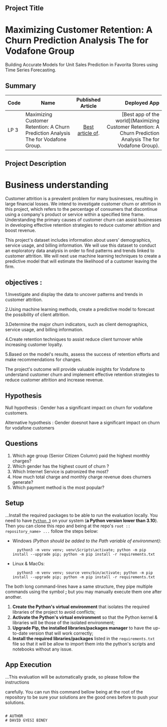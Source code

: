 ## Project Title
# Maximizing Customer Retention: A Churn Prediction Analysis The for Vodafone Group
Building Accurate Models for Unit Sales Prediction in Favorita Stores using Time Series Forecasting.

## Summary
| Code      | Name        | Published Article |  Deployed App |
|-----------|-------------|:-------------:|------:|
| LP 3 | Maximizing Customer Retention: A Churn Prediction Analysis The for Vodafone Group.  |  [Best article of](https://medium.com/@david.biney/a-churn-prediction-analysis-for-vodafone-group-bc096aa2131b).| [Best app of the world](Maximizing Customer Retention: A Churn Prediction Analysis The for Vodafone Group).|

## Project Description
# Business understanding
Customer attrition is a prevalent problem for many businesses, resulting in large financial losses. We intend to investigate customer churn or attrition in this project, which refers to the percentage of consumers that discontinue using a company's product or service within a specified time frame. Understanding the primary causes of customer churn can assist businesses in developing effective retention strategies to reduce customer attrition and boost revenue.

This project's dataset includes information about users' demographics, service usage, and billing information. We will use this dataset to conduct an exploratory data analysis in order to find patterns and trends linked to customer attrition. We will next use machine learning techniques to create a predictive model that will estimate the likelihood of a customer leaving the firm.

## objectives :

1.Investigate and display the data to uncover patterns and trends in customer attrition.

2.Using machine learning methods, create a predictive model to forecast the possibility of client attrition.

3.Determine the major churn indicators, such as client demographics, service usage, and billing information.

4.Create retention techniques to assist reduce client turnover while increasing customer loyalty.

5.Based on the model's results, assess the success of retention efforts and make recommendations for changes.

The project's outcome will provide valuable insights for Vodafone to understand customer churn and implement effective retention strategies to reduce customer attrition and increase revenue.

## Hypothesis
Null hypothesis :
Gender has a significant impact on churn for vodafone customers.

Alternative hypothesis :
Gender doesnot have a significant impact on churn for vodafone customers


## Questions
1. Which age group (Senior Citizen Column) paid the highest monthly charges?
2. Which gender has the highest count of churn ?
3. Which Internet Service is patronized the most?
4. How much total charge and monthly charge revenue does churners generate?
5. Which payment method is the most popular?

## Setup
...Install the required packages to be able to run the evaluation locally.
You need to have [`Python 3`](https://www.python.org/) on your system (**a Python version lower than 3.10**). Then you can clone this repo and being at the repo's `root :: repository_name> ...`  follow the steps below:

- Windows *(Python should be added to the Path variable of environment)*:
        
        python3 -m venv venv; venv\Scripts\activate; python -m pip install --upgrade pip; python -m pip install -r requirements.txt  

- Linux & MacOs:
        
        python3 -m venv venv; source venv/bin/activate; python -m pip install --upgrade pip; python -m pip install -r requirements.txt

The both long command-lines have a same structure, they pipe multiple commands using the symbol **;** but you may manually execute them one after another.

1. **Create the Python's virtual environment** that isolates the required libraries of the project to avoid conflicts;
2. **Activate the Python's virtual environment** so that the Python kernel & libraries will be those of the isolated environment;
3. **Upgrade Pip, the installed libraries/packages manager** to have the up-to-date version that will work correctly;
4. **Install the required libraries/packages** listed in the `requirements.txt` file so that it will be allow to import them into the python's scripts and notebooks without any issue.

## App Execution
...This evaluation will be automatically grade, so please follow the instructions 

carefully. 
You can run this command bellow being at the root of the repository to be sure your solutions are the good ones before to push your solutions.
```command

# AUTHOR
# DAVID GYESI BINEY
